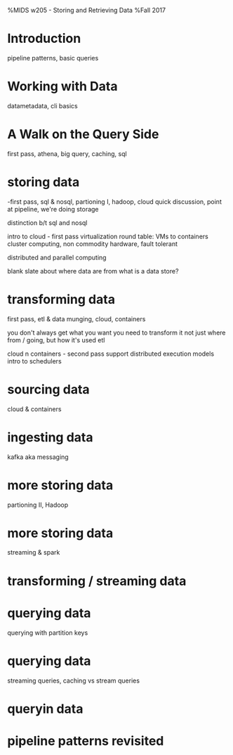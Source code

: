 %MIDS w205 - Storing and Retrieving Data
%Fall 2017


# Introduction
pipeline patterns, basic queries

# Working with Data
datametadata, cli basics

# A Walk on the Query Side
first pass, athena, big query, caching, sql

# storing data
-first pass, sql & nosql, partioning I, hadoop, cloud
quick discussion, point at pipeline, we're doing storage

distinction b/t sql and nosql

intro to cloud - first pass
    virtualization
    round table: VMs to containers
    cluster computing, non commodity hardware, 
    fault tolerant

distributed and parallel computing

blank slate about where data are from
what is a data store?



# transforming data
first pass, etl & data munging, cloud, containers

you don't always get what you want
you need to transform it
not just where from / going, but how it's used
etl

cloud n containers - second pass
  support distributed execution models
  intro to schedulers




# sourcing data
cloud & containers

# ingesting data
kafka aka messaging

# more storing data
partioning II, Hadoop

# more storing data
streaming & spark

# transforming / streaming data

# querying data
querying with partition keys

# querying data
streaming queries, caching vs stream queries

# queryin data

# pipeline patterns revisited

